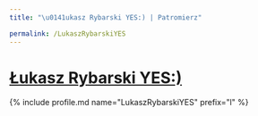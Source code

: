 ```yaml
---
title: "\u0141ukasz Rybarski YES:) | Patromierz"

permalink: /LukaszRybarskiYES
---
```


# [Łukasz Rybarski YES:)](https://patronite.pl/LukaszRybarskiYES)

{% include profile.md name="LukaszRybarskiYES" prefix="l" %}
